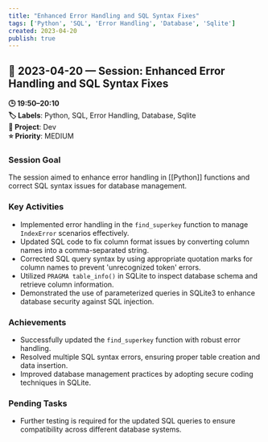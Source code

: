```yaml
---
title: "Enhanced Error Handling and SQL Syntax Fixes"
tags: ['Python', 'SQL', 'Error Handling', 'Database', 'Sqlite']
created: 2023-04-20
publish: true
---
```


## 📅 2023-04-20 — Session: Enhanced Error Handling and SQL Syntax Fixes

**🕒 19:50–20:10**  
**🏷️ Labels**: Python, SQL, Error Handling, Database, Sqlite  
**📂 Project**: Dev  
**⭐ Priority**: MEDIUM  


### Session Goal
The session aimed to enhance error handling in [[Python]] functions and correct SQL syntax issues for database management.

### Key Activities
- Implemented error handling in the `find_superkey` function to manage `IndexError` scenarios effectively.
- Updated SQL code to fix column format issues by converting column names into a comma-separated string.
- Corrected SQL query syntax by using appropriate quotation marks for column names to prevent 'unrecognized token' errors.
- Utilized `PRAGMA table_info()` in SQLite to inspect database schema and retrieve column information.
- Demonstrated the use of parameterized queries in SQLite3 to enhance database security against SQL injection.

### Achievements
- Successfully updated the `find_superkey` function with robust error handling.
- Resolved multiple SQL syntax errors, ensuring proper table creation and data insertion.
- Improved database management practices by adopting secure coding techniques in SQLite.

### Pending Tasks
- Further testing is required for the updated SQL queries to ensure compatibility across different database systems.
